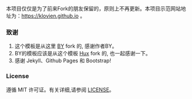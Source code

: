 本项目仅仅是为了前来Fork的朋友保留的，原则上不再更新。本项目示范网站地址为：https://klovien.github.io 。



### 致谢

1. 这个模板是从这里 [BY](https://github.com/qiubaiying/qiubaiying.github.io) fork 的, 感谢作者BY。 
2. BY的模板应该是从这个模板 [Hux](https://github.com/Huxpro/huxpro.github.io) fork 的, 也一起感谢一下。
3. 感谢 Jekyll、Github Pages 和 Bootstrap!

### License

遵循 MIT 许可证。有关详细,请参阅 [LICENSE](https://github.com/klovien/klovien.github.io/blob/master/LICENSE)。
